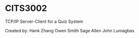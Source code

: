 # CITS3002

TCP/IP Server-Client for a Quiz System

Created by:
  Hank Zhang
  Owen Smith
  Sage Allen
  John Lumagbas
 
